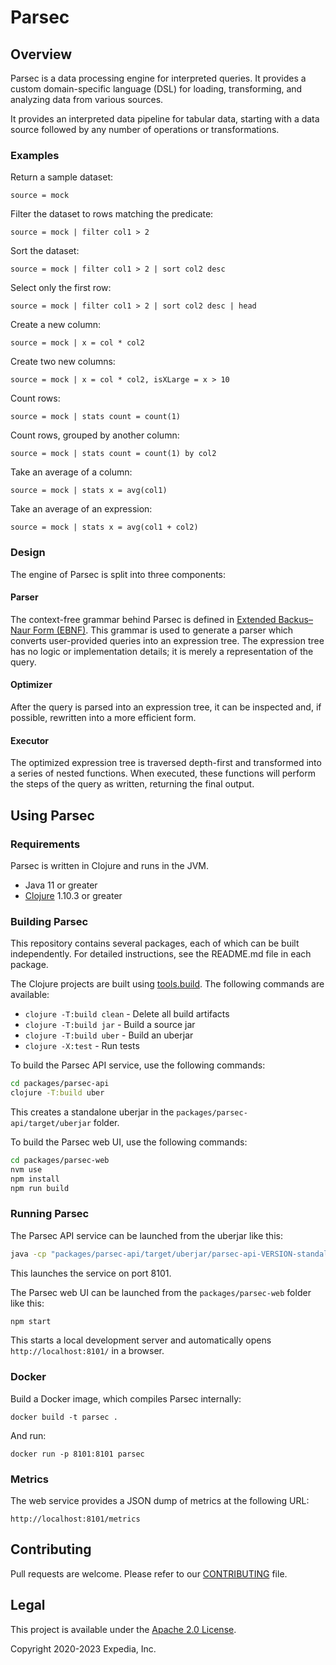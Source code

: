 # Parsec

## Overview

Parsec is a data processing engine for interpreted queries. It provides a custom domain-specific language (DSL) for loading, transforming, and analyzing data from various sources.

It provides an interpreted data pipeline for tabular data, starting with a
data source followed by any number of operations or transformations.

### Examples

Return a sample dataset:

    source = mock

Filter the dataset to rows matching the predicate:

    source = mock | filter col1 > 2

Sort the dataset:

    source = mock | filter col1 > 2 | sort col2 desc

Select only the first row:

    source = mock | filter col1 > 2 | sort col2 desc | head

Create a new column:

    source = mock | x = col * col2

Create two new columns:

    source = mock | x = col * col2, isXLarge = x > 10

Count rows:

    source = mock | stats count = count(1)

Count rows, grouped by another column:

    source = mock | stats count = count(1) by col2

Take an average of a column:

    source = mock | stats x = avg(col1)

Take an average of an expression:

    source = mock | stats x = avg(col1 + col2)

### Design

The engine of Parsec is split into three components:

#### Parser

The context-free grammar behind Parsec is defined in
[Extended Backus–Naur Form (EBNF)](https://en.wikipedia.org/wiki/Extended_Backus%E2%80%93Naur_Form).
This grammar is used to generate a parser which converts user-provided queries into an
expression tree. The expression tree has no logic or implementation details;
it is merely a representation of the query.

#### Optimizer

After the query is parsed into an expression tree, it can be inspected and,
if possible, rewritten into a more efficient form.

#### Executor

The optimized expression tree is traversed depth-first and transformed into a
series of nested functions. When executed, these functions will perform
the steps of the query as written, returning the final output.

## Using Parsec

### Requirements

Parsec is written in Clojure and runs in the JVM.

- Java 11 or greater
- [Clojure](https://clojure.org/guides/install_clojure) 1.10.3 or greater

### Building Parsec

This repository contains several packages, each of which can be built independently. For detailed
instructions, see the README.md file in each package.

The Clojure projects are built using [tools.build](https://clojure.org/guides/tools_build). The
following commands are available:

- `clojure -T:build clean` - Delete all build artifacts
- `clojure -T:build jar` - Build a source jar
- `clojure -T:build uber` - Build an uberjar
- `clojure -X:test` - Run tests

To build the Parsec API service, use the following commands:

```sh
cd packages/parsec-api
clojure -T:build uber
```

This creates a standalone uberjar in the `packages/parsec-api/target/uberjar` folder.

To build the Parsec web UI, use the following commands:

```sh
cd packages/parsec-web
nvm use
npm install
npm run build
```

### Running Parsec

The Parsec API service can be launched from the uberjar like this:

```sh
java -cp "packages/parsec-api/target/uberjar/parsec-api-VERSION-standalone.jar" parsec.api.service
```

This launches the service on port 8101.

The Parsec web UI can be launched from the `packages/parsec-web` folder like this:

```sh
npm start
```

This starts a local development server and automatically opens `http://localhost:8101/` in a browser.

### Docker

Build a Docker image, which compiles Parsec internally:

    docker build -t parsec .

And run:

    docker run -p 8101:8101 parsec

### Metrics

The web service provides a JSON dump of metrics at the following URL:

    http://localhost:8101/metrics

## Contributing

Pull requests are welcome. Please refer to our [CONTRIBUTING](./CONTRIBUTING.md) file.

## Legal

This project is available under the [Apache 2.0 License](http://www.apache.org/licenses/LICENSE-2.0.html).

Copyright 2020-2023 Expedia, Inc.
